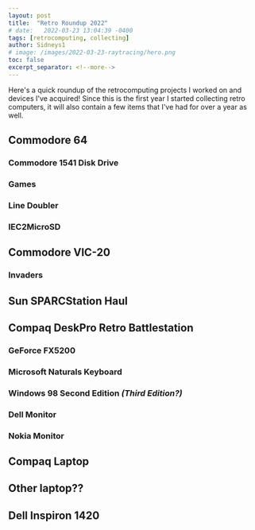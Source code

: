 ```yaml
---
layout: post
title:  "Retro Roundup 2022"
# date:   2022-03-23 13:04:39 -0400
tags: [retrocomputing, collecting]
author: Sidneys1
# image: /images/2022-03-23-raytracing/hero.png
toc: false
excerpt_separator: <!--more-->
---
```


Here's a quick roundup of the retrocomputing projects I worked on and devices I've acquired! Since this is the first
year I started collecting retro computers, it will also contain a few items that I've had for over a year as well.

<!--more-->

## Commodore 64

### Commodore 1541 Disk Drive

### Games

### Line Doubler

### IEC2MicroSD

## Commodore VIC-20

### Invaders

## Sun SPARCStation Haul

## Compaq DeskPro Retro Battlestation

### GeForce FX5200

### Microsoft Naturals Keyboard

### Windows 98 Second Edition *(Third Edition?)*

### Dell Monitor

### Nokia Monitor

## Compaq Laptop

## Other laptop??

## Dell Inspiron 1420
